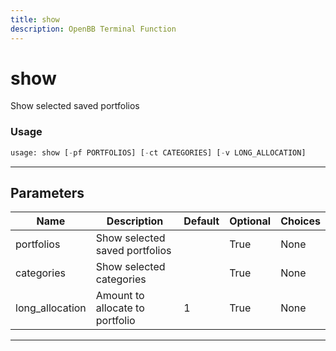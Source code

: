 ```yaml
---
title: show
description: OpenBB Terminal Function
---
```


# show

Show selected saved portfolios

### Usage 
```python
usage: show [-pf PORTFOLIOS] [-ct CATEGORIES] [-v LONG_ALLOCATION]
```

---
## Parameters

| Name | Description | Default | Optional | Choices |
| ---- | ----------- | ------- | -------- | ------- |
| portfolios | Show selected saved portfolios |  | True | None |
| categories | Show selected categories |  | True | None |
| long_allocation | Amount to allocate to portfolio | 1 | True | None |


---
